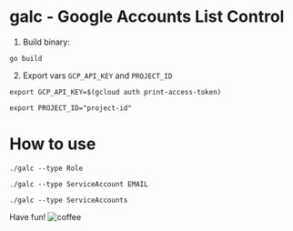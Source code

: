 # galc - Google Accounts List Control

1. Build binary:

```go build```

2. Export vars `GCP_API_KEY` and `PROJECT_ID`

```export GCP_API_KEY=$(gcloud auth print-access-token)```

```export PROJECT_ID="project-id"```

# How to use
```./galc --type Role```

```./galc --type ServiceAccount EMAIL``` 

```./galc --type ServiceAccounts```

Have fun!
![coffee](https://github.com/tonnytg/galc/img/pix.jpg)